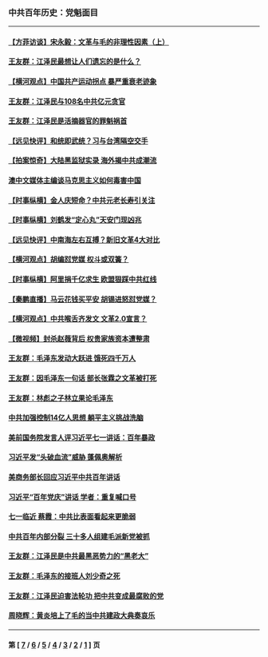 ### 中共百年历史：党魁面目
---
#### [【方菲访谈】宋永毅：文革与毛的非理性因素（上）](../../pages/nf1176107/n13469956.md?05060430) 
#### [王友群：江泽民最想让人们遗忘的是什么？](../../pages/nf1176107/n13408949.md?05060430) 
#### [【横河观点】中国共产运动拐点 暴严重衰老迹象](../../pages/nf1176107/n13388333.md?05060430) 
#### [王友群：江泽民与108名中共亿元贪官](../../pages/nf1176107/n13352358.md?05060430) 
#### [王友群：江泽民是活摘器官的罪魁祸首](../../pages/nf1176107/n13336903.md?05060430) 
#### [【远见快评】和统即武统？习与台湾隔空交手](../../pages/nf1176107/n13297739.md?05060430) 
#### [【拍案惊奇】大陆黑监狱实录 海外揭中共成潮流](../../pages/nf1176107/n13288853.md?05060430) 
#### [澳中文媒体主编谈马克思主义如何毒害中国](../../pages/nf1176107/n13257387.md?05060430) 
#### [【时事纵横】金人庆短命？中共元老长寿引关注](../../pages/nf1176107/n13217934.md?05060430) 
#### [【时事纵横】刘鹤发“定心丸”天安门现凶兆](../../pages/nf1176107/n13215416.md?05060430) 
#### [【远见快评】中南海左右互搏？新旧文革4大对比](../../pages/nf1176107/n13214745.md?05060430) 
#### [【横河观点】胡编怼党媒 权斗或双簧？](../../pages/nf1176107/n13210864.md?05060430) 
#### [【时事纵横】阿里捐千亿求生 欧盟狠踩中共红线](../../pages/nf1176107/n13206431.md?05060430) 
#### [【秦鹏直播】马云花钱买平安 胡锡进怒怼党媒？](../../pages/nf1176107/n13206392.md?05060430) 
#### [【横河观点】中共喉舌齐发文 文革2.0宣言？](../../pages/nf1176107/n13201248.md?05060430) 
#### [【微视频】封杀赵薇背后 权贵家族资本遭整肃](../../pages/nf1176107/n13197798.md?05060430) 
#### [王友群：毛泽东发动大跃进 饿死四千万人](../../pages/nf1176107/n13177158.md?05060430) 
#### [王友群：因毛泽东一句话 部长张霖之文革被打死](../../pages/nf1176107/n13161711.md?05060430) 
#### [王友群：林彪之子林立果论毛泽东](../../pages/nf1176107/n13128622.md?05060430) 
#### [中共加强控制14亿人思想 躺平主义挑战洗脑](../../pages/nf1176107/n13094299.md?05060430) 
#### [美前国务院发言人评习近平七一讲话：百年暴政](../../pages/nf1176107/n13066986.md?05060430) 
#### [习近平发“头破血流”威胁 蓬佩奥解析](../../pages/nf1176107/n13063604.md?05060430) 
#### [美商务部长回应习近平中共百年讲话](../../pages/nf1176107/n13062903.md?05060430) 
#### [习近平“百年党庆”讲话 学者：重复喊口号](../../pages/nf1176107/n13061411.md?05060430) 
#### [七一临近 蔡霞：中共比表面看起来更脆弱](../../pages/nf1176107/n13056418.md?05060430) 
#### [中共百年内部分裂 三十多人组建毛派新党被抓](../../pages/nf1176107/n13044023.md?05060430) 
#### [王友群：江泽民是中共最黑恶势力的“黑老大”](../../pages/nf1176107/n13022180.md?05060430) 
#### [王友群：毛泽东的接班人刘少奇之死](../../pages/nf1176107/n12991772.md?05060430) 
#### [王友群：江泽民迫害法轮功 把中共变成最腐败的党](../../pages/nf1176107/n12947347.md?05060430) 
#### [周晓辉：黄炎培上了毛的当中共建政大典奏哀乐](../../pages/nf1176107/n12942780.md?05060430) 

---
#### 第 [ [7](./7.md?05060430) / [6](./6.md?05060430) / [5](./5.md?05060430) / [4](./4.md?05060430) / [3](./3.md?05060430) / [2](./2.md?05060430) / [1](./1.md?05060430) ] 页

